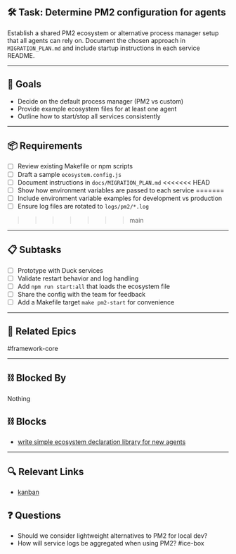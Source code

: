 ## 🛠️ Task: Determine PM2 configuration for agents

Establish a shared PM2 ecosystem or alternative process manager setup that all
agents can rely on. Document the chosen approach in `MIGRATION_PLAN.md` and
include startup instructions in each service README.

---

## 🎯 Goals

- Decide on the default process manager (PM2 vs custom)
- Provide example ecosystem files for at least one agent
- Outline how to start/stop all services consistently

---

## 📦 Requirements

- [ ] Review existing Makefile or npm scripts
- [ ] Draft a sample `ecosystem.config.js`
- [ ] Document instructions in `docs/MIGRATION_PLAN.md`
<<<<<<< HEAD
- [ ] Show how environment variables are passed to each service
=======
- [ ] Include environment variable examples for development vs production
- [ ] Ensure log files are rotated to `logs/pm2/*.log`
>>>>>>> main

---

## 📋 Subtasks

- [ ] Prototype with Duck services
- [ ] Validate restart behavior and log handling
- [ ] Add `npm run start:all` that loads the ecosystem file
- [ ] Share the config with the team for feedback
- [ ] Add a Makefile target `make pm2-start` for convenience

---

## 🔗 Related Epics

#framework-core

---

## ⛓️ Blocked By

Nothing

## ⛓️ Blocks

- [write simple ecosystem declaration library for new agents](write%20simple%20ecosystem%20declaration%20library%20for%20new%20agents.md)

---

## 🔍 Relevant Links

- [kanban](../boards/kanban.md)

## ❓ Questions

- Should we consider lightweight alternatives to PM2 for local dev?
- How will service logs be aggregated when using PM2?
#ice-box
